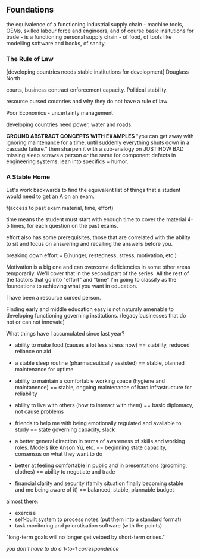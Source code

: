 ## Foundations

the equivalence of a functioning industrial supply chain - machine tools, OEMs, skilled labour force and engineers, and of course basic insitutions for trade - is a functioning personal supply chain - of food, of tools like modelling software and books, of sanity.


### The Rule of Law

[developing countries needs stable institutions for development]
Douglass North

courts, business contract enforcement capacity. Political stability.

resource cursed coutnries and why they do not have a rule of law


Poor Economics - uncertainty management

developing countries need power, water and roads.



**GROUND ABSTRACT CONCEPTS WITH EXAMPLES**
"you can get away with ignoring maintenance for a time, until suddenly everything shuts down in a cascade failure." then sharpen it with a sub-analogy on JUST HOW BAD missing sleep screws a person *or* the same for component defects in engineering systems. lean into specifics + humor.



### A Stable Home


Let's work backwards to find the equivalent list of things that a student would need to get an A on an exam. 

f(access to past exam material, time, effort)

time means the student must start with enough time to cover the material 4-5 times, for each question on the past exams.

effort also has some prerequisites, those that are correlated with the ability to sit and focus on answering and recalling the answers before you.

breaking down effort = E(hunger, restedness, stress, motivation, etc.)

Motivation is a big one and can overcome deficiencies in some other areas temporarily. We'll cover that in the second part of the series. All the rest of the factors that go into "effort" and "time" I'm going to classify as the foundations to achieving what you want in education.


I have been a resource cursed person.

Finding early and middle education easy is not naturaly amenable to developing functioning governing institutions. (legacy businesses that do not or can not innovate)

What things have I accumulated since last year?

- ability to make food (causes a lot less stress now) == stability, reduced reliance on aid

- a stable sleep routine (pharmaceutically assisted) == stable, planned maintenance for uptime
- ability to maintain a comfortable working space (hygiene and maintanence) == stable, ongoing maintenance of hard infrastructure for reliability

- ability to live with others (how to interact with them) == basic diplomacy, not cause problems

- friends to help me with being emotionally regulated and available to study == state governing capacity, slack

- a better general direction in terms of awareness of skills and working roles. Models like Anson Yu, etc. == beginning state capacity, consensus on what they want to do

- better at feeling comfortable in public and in presentations (grooming, clothes) == ability to negotiate and trade
- financial clarity and security (family situation finally becoming stable and me being aware of it) == balanced, stable, plannable budget


almost there:
- exercise
- self-built system to process notes (put them into a standard format)
- task monitoring and priorotisation software (with the points)




"long-term goals will no longer get vetoed by short-term crises."



*you don't have to do a 1-to-1 correspondence*
